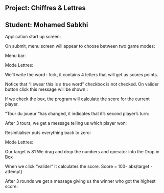<h2>Project: Chiffres & Lettres</h2>
<h2>Student: Mohamed Sabkhi</h2>

Application start up screen:


On submit, menu screen will appear to choose between two game modes:








Menu bar:



Mode Lettres:


We’ll write the word : fork, it contains 4 letters that will get us scores points.

Notice that “I swear this is a true word” checkbox is not checked.
On valider button click this message will be shown : 



If we check the box, the program will calculate the score for the current player.

“Tour du joueur “has changed, it indicates that it’s second player’s turn:


After 3 tours, we get a message telling us which player won:


Resinitialiser puts everything back to zero:





Mode Lettres:

Our target is 81
We drag and drop the numbers and operator into the Drop in Box


When we click “valider”  it calculates the score.
Score = 100- abs(target - attempt)













After 3 rounds we get a message giving us the winner who got the highest score:

